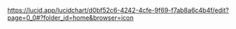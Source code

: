 https://lucid.app/lucidchart/d0bf52c6-4242-4cfe-9f69-f7ab8a6c4b4f/edit?page=0_0#?folder_id=home&browser=icon
